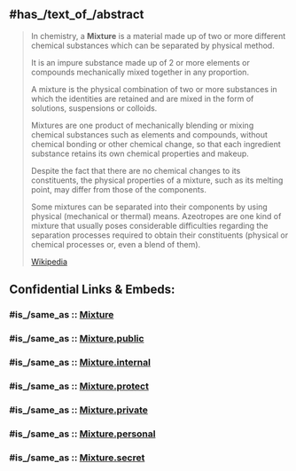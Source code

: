 ﻿---
Commons_category: "Chemical mixtures"
has_id_wikidata: Q169336
has_part_s_of_the_class: '[[_Standards/WikiData/WD~pure_substance,578779]]'
image: "http://commons.wikimedia.org/wiki/Special:FilePath/Schematische%20Einteilung%20der%20Stoffe.svg"
instance_of: '[[_Standards/WikiData/WD~group_or_class_of_chemical_substances,17339814]]'
opposite_of: '[[_Standards/WikiData/WD~pure_substance,578779]]'
subclass_of: '[[_Standards/WikiData/WD~chemical_substance,79529]]'
---

## #has_/text_of_/abstract 

> In chemistry, a **Mixture** is a material made up of two or more different chemical substances 
> which can be separated by physical method. 
> 
> It is an impure substance made up of 2 or more elements or compounds 
> mechanically mixed together in any proportion. 
> 
> A mixture is the physical combination of two or more substances in which the identities are retained 
> and are mixed in the form of solutions, suspensions or colloids.
>
> Mixtures are one product of mechanically blending or mixing chemical substances 
> such as elements and compounds, without chemical bonding or other chemical change, 
> so that each ingredient substance retains its own chemical properties and makeup. 
> 
> Despite the fact that there are no chemical changes to its constituents, 
> the physical properties of a mixture, such as its melting point, may differ from those of the components. 
> 
> Some mixtures can be separated into their components by using physical (mechanical or thermal) means. 
> Azeotropes are one kind of mixture that usually poses considerable difficulties 
> regarding the separation processes required to obtain their constituents 
> (physical or chemical processes or, even a blend of them).
>
> [Wikipedia](https://en.wikipedia.org/wiki/Mixture)


## Confidential Links & Embeds: 

### #is_/same_as :: [Mixture](/_Standards/chemic/Mixture.md) 

### #is_/same_as :: [Mixture.public](/_public/chemic/Mixture.public.md) 

### #is_/same_as :: [Mixture.internal](/_internal/chemic/Mixture.internal.md) 

### #is_/same_as :: [Mixture.protect](/_protect/chemic/Mixture.protect.md) 

### #is_/same_as :: [Mixture.private](/_private/chemic/Mixture.private.md) 

### #is_/same_as :: [Mixture.personal](/_personal/chemic/Mixture.personal.md) 

### #is_/same_as :: [Mixture.secret](/_secret/chemic/Mixture.secret.md)

